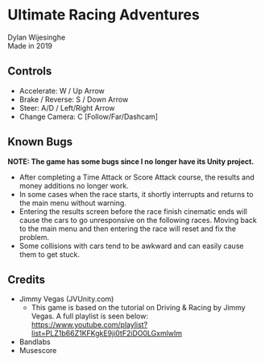 # Ultimate Racing Adventures
Dylan Wijesinghe<br>
Made in 2019

## Controls
- Accelerate: W / Up Arrow
- Brake / Reverse: S / Down Arrow
- Steer: A/D / Left/Right Arrow
- Change Camera: C \[Follow/Far/Dashcam]

## Known Bugs
<b>NOTE: The game has some bugs since I no longer have its Unity project.</b>
- After completing a Time Attack or Score Attack course, the results and money additions no longer work.
- In some cases when the race starts, it shortly interrupts and returns to the main menu without warning.
- Entering the results screen before the race finish cinematic ends will cause the cars to go unresponsive on the following races. Moving back to the main menu and then entering the race will reset and fix the problem.
- Some collisions with cars tend to be awkward and can easily cause them to get stuck.

## Credits
- Jimmy Vegas (JVUnity.com)
    - This game is based on the tutorial on Driving & Racing by Jimmy Vegas. A full playlist is seen below:<br>
    https://www.youtube.com/playlist?list=PLZ1b66Z1KFKgkE9ji0tF2iDO0LGxmlwIm
- Bandlabs
- Musescore